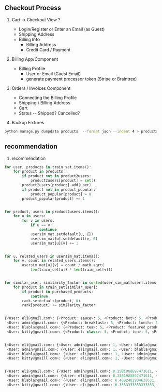 ## Checkout Process

1. Cart -> Checkout View
    ?
    - Login/Register or Enter an Email (as Guest)
    - Shipping Address
    - Billing Info
        - Billing Address
        - Credit Card / Payment

2. Billing App/Component
    - Billing Profile
        - User or Email (Guest Email)
        - generate payment processor token (Stripe or Braintree)


3. Orders / Invoices Component
    - Connecting the Billing Profile
    - Shipping / Billing Address
    - Cart
    - Status -- Shipped? Cancelled?



4. Backup Fixtures
```bash
python manage.py dumpdata products  --format json --indent 4 > products/fixtures/products.json
```

## recommendation
1. recommendation
```python
for user, products in train_set.items():
    for product in products:
        if product not in product2users:
            product2users[product] = set()
        product2users[product].add(user)
        if product not in product_popular:
            product_popular[product] = 0
        product_popular[product] += 1


for product, users in product2users.items():
    for u in users:
        for v in users:
            if u == v:
                continue
            usersim_mat.setdefault(u, {})
            usersim_mat[u].setdefault(v, 0)
            usersim_mat[u][v] += 1


for u, related_users in usersim_mat.items():
    for v, count in related_users.items():
        usersim_mat[u][v] = count / math.sqrt(
            len(train_set[u]) * len(train_set[v]))


for similar_user, similarity_factor in sorted(user_sim_mat[user].items(),key=itemgetter(1), reverse=True)[0:K]:
    for product in train_set[similar_user]:
        if product in purchased_products:
            continue
        rank.setdefault(product, 0)
        rank[product] += similarity_factor


{<User: eli@gmail.com>: {<Product: sauce>: 5, <Product: hot>: 5, <Product: featured_product>: 5},
 <User: admin@gmail.com>: {<Product: breakfast>: 5, <Product: lunch>: 5, <Product: class>: 5, <Product: siren>: 5, <Product: featured_product>: 5},
 <User: blabla@gmail.com>: {<Product: tea>: 5, <Product: featured_product>: 5},
 <User: kitty@gmaill.com>: {<Product: class>: 5, <Product: tea>: 5, <Product: featured_product>: 5}}


{<User: eli@gmail.com>: {<User: admin@gmail.com>: 1, <User: blabla@gmail.com>: 1, <User: kitty@gmaill.com>: 1},
 <User: admin@gmail.com>: {<User: eli@gmail.com>: 1, <User: blabla@gmail.com>: 1, <User: kitty@gmaill.com>: 2},
 <User: blabla@gmail.com>: {<User: eli@gmail.com>: 1, <User: admin@gmail.com>: 1, <User: kitty@gmaill.com>: 2},
 <User: kitty@gmaill.com>: {<User: eli@gmail.com>: 1, <User: admin@gmail.com>: 2, <User: blabla@gmail.com>: 2}}


{<User: eli@gmail.com>: {<User: admin@gmail.com>: 0.2581988897471611, <User: blabla@gmail.com>: 0.4082482904638631, <User: kitty@gmaill.com>: 0.3333333333333333},
 <User: admin@gmail.com>: {<User: eli@gmail.com>: 0.2581988897471611, <User: blabla@gmail.com>: 0.31622776601683794, <User: kitty@gmaill.com>: 0.5163977794943222},
 <User: blabla@gmail.com>: {<User: eli@gmail.com>: 0.4082482904638631, <User: admin@gmail.com>: 0.31622776601683794, <User: kitty@gmaill.com>: 0.8164965809277261},
 <User: kitty@gmaill.com>: {<User: eli@gmail.com>: 0.3333333333333333, <User: admin@gmail.com>: 0.5163977794943222, <User: blabla@gmail.com>: 0.8164965809277261}}
```